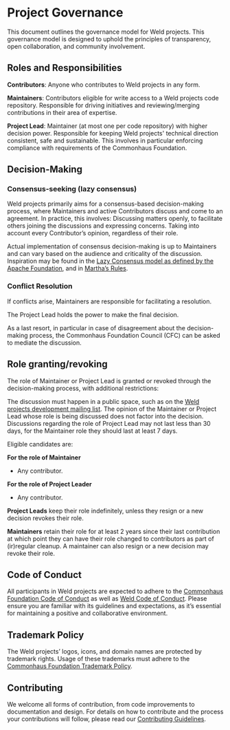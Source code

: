 # Project Governance

This document outlines the governance model for Weld projects. This governance model is designed to uphold the principles of transparency, open collaboration, and community involvement.

## Roles and Responsibilities

**Contributors**: Anyone who contributes to Weld projects in any form.

**Maintainers**: Contributors eligible for write access to a Weld projects code repository.
Responsible for driving initiatives and reviewing/merging contributions in their area of expertise.

**Project Lead**: Maintainer (at most one per code repository) with higher decision power.
Responsible for keeping Weld projects' technical direction consistent, safe and sustainable. This involves in particular enforcing compliance with requirements of the Commonhaus Foundation.

## Decision-Making

### Consensus-seeking (lazy consensus)

Weld projects primarily aims for a consensus-based decision-making process, where Maintainers and active Contributors discuss and come to an agreement.
In practice, this involves:
Discussing matters openly, to facilitate others joining the discussions and expressing concerns.
Taking into account every Contributor’s opinion, regardless of their role.

Actual implementation of consensus decision-making is up to Maintainers and can vary based on the audience and criticality of the discussion. Inspiration may be found in the [Lazy Consensus model as defined by the Apache Foundation](https://community.apache.org/committers/decisionMaking.html), and in [Martha’s Rules](https://digitalcommons.unl.edu/cgi/viewcontent.cgi?article=1825&context=sociologyfacpub).

### Conflict Resolution

If conflicts arise, Maintainers are responsible for facilitating a resolution.

The Project Lead holds the power to make the final decision.

As a last resort, in particular in case of disagreement about the decision-making process, the Commonhaus Foundation Council (CFC) can be asked to mediate the discussion.

## Role granting/revoking

The role of Maintainer or Project Lead is granted or revoked through the decision-making process, with additional restrictions:

The discussion must happen in a public space, such as on the [Weld projects development mailing list](https://lists.jboss.org/archives/list/weld-dev@lists.jboss.org/).
The opinion of the Maintainer or Project Lead whose role is being discussed does not factor into the decision.
Discussions regarding the role of Project Lead may not last less than 30 days, for the Maintainer role they should last at least 7 days.

Eligible candidates are:

**For the role of Maintainer**

* Any contributor.

**For the role of Project Leader**

* Any contributor.

**Project Leads** keep their role indefinitely, unless they resign or a new decision revokes their role.

**Maintainers** retain their role for at least 2 years since their last contribution at which point they can have their role changed to contributors as part of (ir)regular cleanup. A maintainer can also resign or a new decision may revoke their role.

## Code of Conduct

All participants in Weld projects are expected to adhere to the [Commonhaus Foundation Code of Conduct](https://www.commonhaus.org/policies/code-of-conduct/) as well as [Weld Code of Conduct](https://github.com/weld/core/blob/master/CODE_OF_CONDUCT.md). Please ensure you are familiar with its guidelines and expectations, as it’s essential for maintaining a positive and collaborative environment.

## Trademark Policy

The Weld projects’ logos, icons, and domain names are protected by trademark rights. Usage of these trademarks must adhere to the [Commonhaus Foundation Trademark Policy](https://www.commonhaus.org/policies/trademark-policy/).

## Contributing

We welcome all forms of contribution, from code improvements to documentation and design. For details on how to contribute and the process your contributions will follow, please read our [Contributing Guidelines](https://github.com/weld/core/blob/master/CONTRIBUTING.md).


